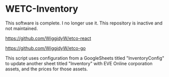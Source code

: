 # WETC-Inventory
This software is complete. I no longer use it. This repository is inactive and not maintained.

https://github.com/WiggidyW/etco-react

https://github.com/WiggidyW/etco-go


This script uses configuration from a GoogleSheets titled "InventoryConfig" to update another sheet titled "Inventory" with EVE Online corporation assets, and the prices for those assets.
